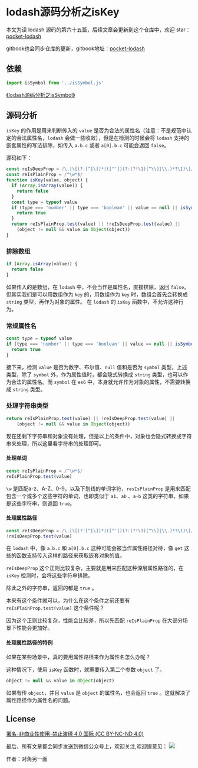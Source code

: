 # lodash源码分析之isKey

本文为读 lodash 源码的第六十五篇，后续文章会更新到这个仓库中，欢迎 star：[pocket-lodash](https://github.com/yeyuqiudeng/pocket-lodash)

gitbook也会同步仓库的更新，gitbook地址：[pocket-lodash](https://www.gitbook.com/book/yeyuqiudeng/pocket-lodash/details)

## 依赖

```javascript
import isSymbol from '../isSymbol.js'
```

[《lodash源码分析之isSymbol》](../isSymbol.md)

## 源码分析

`isKey` 的作用是用来判断传入的 `value` 是否为合法的属性名（注意：不是规范中认定的合法属性名，`lodash` 会做一些收敛），但是在检测的时候会将 `lodash` 支持的嵌套属性的写法排除，如传入 `a.b.c` 或者 `a[0].b.c` 可能会返回 `false`。

源码如下：

```javascript
const reIsDeepProp = /\.|\[(?:[^[\]]*|(["'])(?:(?!\1)[^\\]|\\.)*?\1)\]/
const reIsPlainProp = /^\w*$/
function isKey(value, object) {
  if (Array.isArray(value)) {
    return false
  }
  const type = typeof value
  if (type === 'number' || type === 'boolean' || value == null || isSymbol(value)) {
    return true
  }
  return reIsPlainProp.test(value) || !reIsDeepProp.test(value) ||
    (object != null && value in Object(object))
}
```

### 排除数组

```javascript
if (Array.isArray(value)) {
  return false
}
```

如果传入的是数组，在 `lodash` 中，不会当作是属性名，直接排除，返回 `false`。但其实我们是可以用数组作为 `key` 的，用数组作为 `key` 时，数组会首先会转换成 `string` 类型，再作为对象的属性。 在 `lodash` 的 `isKey` 函数中，不允许这种行为。

### 常规属性名

```javascript
const type = typeof value
if (type === 'number' || type === 'boolean' || value == null || isSymbol(value)) {
  return true
}
```

接下来，检测 `value` 是否为数字、布尔值、`null` 值和是否为 `symbol` 类型，上述类型，除了 `symbol` 外，作为属性值时，都会隐式转换成 `string` 类型，也可以作为合法的属性名。而 `symbol` 在 `es6` 中，本身就允许作为对象的属性，不需要转换成 `string` 类型。

### 处理字符串类型

```javascript
return reIsPlainProp.test(value) || !reIsDeepProp.test(value) ||
    (object != null && value in Object(object))
```

现在还剩下字符串和对象没有处理，但是以上的条件中，对象也会隐式转换成字符串来处理，所以这里看字符串的处理即可。

#### 处理单词

```javascript
const reIsPlainProp = /^\w*$/
reIsPlainProp.test(value)
```

`\w` 是匹配a-z、A-Z、0-9，以及下划线的单词字符，`resIsPlainProp` 是用来匹配包含一个或多个这些字符的单词，也即类似于 `a1`、`ab` 、`a-b` 这类的字符串，如果是这些字符串，则返回 `true`。

#### 处理属性路径

```javascript
const reIsDeepProp = /\.|\[(?:[^[\]]*|(["'])(?:(?!\1)[^\\]|\\.)*?\1)\]/
!reIsDeepProp.test(value)
```

在 `lodash` 中，像 `a.b.c` 和 `a[0].b.c` 这种可能会被当作属性路径对待，像 `get` 这些的函数支持传入这样的路径来获取嵌套对象的值。

`reIsDeepProp` 这个正则比较复杂，主要就是用来匹配这种深层属性路径的，在 `isKey` 检测时，会将这些字符串排除。

除此之外的字符串，返回的都是 `true` 。

本来有这个条件就可以，为什么在这个条件之前还要有 `reIsPlainProp.test(value)` 这个条件呢？

因为这个正则比较复杂，性能会比较差，所以先匹配 `reIsPlainProp` 在大部分场景下性能会更加好。

#### 处理属性路径的特例

如果在某些场景中，真的要用属性路径来作为属性名怎么办呢？

这种情况下，使用 `isKey` 函数时，就需要传入第二个参数  `object` 了。

```javascript
object != null && value in Object(object)
```

如果有传 `object`，并且 `value` 是 `object` 的属性名，也会返回 `true` 。这就解决了属性路径作为属性名的问题。

## License

[署名-非商业性使用-禁止演绎 4.0 国际 (CC BY-NC-ND 4.0)](http://creativecommons.org/licenses/by-nc-nd/4.0/)

最后，所有文章都会同步发送到微信公众号上，欢迎关注,欢迎提意见：  ![](https://raw.githubusercontent.com/yeyuqiudeng/resource/master/images/qrcode_front-end-article.jpg) 

作者：对角另一面 
